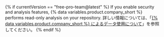 {% if currentVersion == "free-pro-team@latest" %}
If you enable security and analysis features, {% data variables.product.company_short %} performs read-only analysis on your repository. 詳しい情報については、「[{% data variables.product.company_short %} によるデータ使用について](/github/understanding-how-github-uses-and-protects-your-data/about-githubs-use-of-your-data)」を参照してください。
{% endif %}